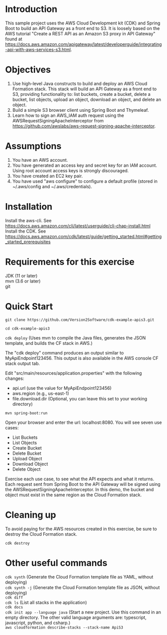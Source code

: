 # Introduction
This sample project uses the AWS Cloud Development kit (CDK) and Spring Boot to build an API Gateway as a front end to S3.
It is loosely based on the AWS tutorial "Create a REST API as an Amazon S3 proxy in API Gateway" found at https://docs.aws.amazon.com/apigateway/latest/developerguide/integrating-api-with-aws-services-s3.html.

# Objectives
1. Use high-level Java constructs to build and deploy an AWS Cloud Formation stack. 
This stack will build an API Gateway as a front end to S3, providing functionality to: list buckets, create a bucket, delete a bucket, list objects, upload an object, download an object, and delete an object.
2. Build a simple S3 browser client using Spring Boot and Thymeleaf.
3. Learn how to sign an AWS_IAM auth request using the AWSRequestSigningApacheInterceptor from https://github.com/awslabs/aws-request-signing-apache-interceptor.

# Assumptions
1. You have an AWS account.
2. You have generated an access key and secret key for an IAM account. Using root account access keys is strongly discouraged.
3. You have created an EC2 key pair.
3. You have used "aws configure" to configure a default profile (stored in ~/.aws/config and ~/.aws/credentials).

# Installation
Install the aws-cli. See https://docs.aws.amazon.com/cli/latest/userguide/cli-chap-install.html \
Install the CDK. See https://docs.aws.amazon.com/cdk/latest/guide/getting_started.html#getting_started_prerequisites

# Requirements for this exercise
JDK (11 or later)\
mvn (3.6 or later)\
git

# Quick Start
`git clone https://github.com/Version2Software/cdk-example-apis3.git`

`cd cdk-example-apis3`

`cdk deploy`  (Uses mvn to compile the Java files, generates the JSON template, and builds the CF stack in AWS.)

The "cdk deploy" command produces an output similar to MyApiEndpoint123456. This output is also available in the AWS console CF stack output tab. 

Edit "src/main/resources/application.properties" with the following changes:
- api.url (use the value for MyApiEndpoint123456)
- aws.region (e.g., us-east-1)
- file.download.dir (Optional, you can leave this set to your working directory)

`mvn spring-boot:run`

Open your browser and enter the url: localhost:8080. You will see seven use cases:
- List Buckets
- List Objects
- Create Bucket
- Delete Bucket
- Upload Object
- Download Object
- Delete Object

Exercise each use case, to see what the API expects and what it returns. Each request sent from Spring Boot 
to the API Gateway will be signed using the AWSRequestSigningApacheInterceptor.
In this demo, the bucket and object must exist in the same region as the Cloud Formation stack.

# Cleaning up
To avoid paying for the AWS resources created in this exercise, be sure to destroy the Cloud Formation stack.

`cdk destroy`

# Other useful commands
`cdk synth` (Generate the Cloud Formation template file as YAML, without deploying)\
`cdk synth -j` (Generate the Cloud Formation template file as JSON, without deploying)\
`cdk diff`\
`cdk ls` (List all stacks in the application)\
`cdk docs`\
`cdk init app --language java` (Start a new project. Use this command in an empty directory. The other valid language arguments are: typescript, javascript, python, and csharp.)\
`aws cloudformation describe-stacks --stack-name ApiS3`
